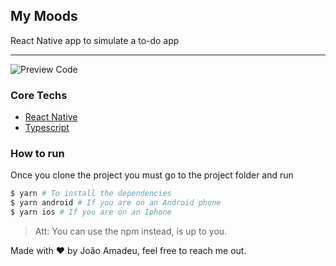 ## My Moods

React Native app to simulate a to-do app

<hr>

![Preview Code](https://media.giphy.com/media/XJGKaMp7k8qeWNJyP4/giphy.gif)

### Core Techs
- [React Native](https://reactnative.dev/)
- [Typescript](https://www.typescriptlang.org/)

### How to run

Once you clone the project you must go to the project folder and run

```bash
$ yarn # To install the dependencies
$ yarn android # If you are on an Android phone
$ yarn ios # If you are on an Iphone
```

> Att: You can use the npm instead, is up to you.

Made with :heart: by João Amadeu, feel free to reach me out.
